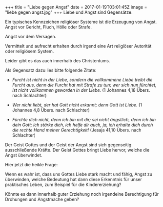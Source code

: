+++
title = "Liebe gegen Angst"
date = 2017-01-19T03:01:45Z
image = "liebe gegen angst.jpg"
+++
Liebe und Angst sind Gegensätze.

Ein typisches Kennzeichen religiöser Systeme ist die Erzeugung von Angst. Angst vor Gericht, Fluch, Hölle oder Strafe. 

Angst vor dem Versagen. 

Vermittelt und aufrecht erhalten durch irgend eine Art religiöser Autorität oder religiösem System.

Leider gibt es das auch innerhalb des Christentums.

Als Gegensatz dazu lies bitte folgende Zitate:

- *Furcht ist nicht in der Liebe, sondern die vollkommene Liebe treibt die Furcht aus, denn die Furcht hat mit Strafe zu tun; wer sich nun fürchtet, ist nicht vollkommen geworden in der Liebe.* (1 Johannes 4,18 Übers. nach Schlachter)

- *Wer nicht liebt, der hat Gott nicht erkannt; denn Gott ist Liebe.* (1 Johannes 4,8 Übers. nach Schlachter)

- *Fürchte dich nicht, denn ich bin mit dir; sei nicht ängstlich, denn ich bin dein Gott; ich stärke dich, ich helfe dir auch, ja, ich erhalte dich durch die rechte Hand meiner Gerechtigkeit!* 
(Jesaja 41,10 Übers. nach Schlachter)

Der Geist Gottes und der Geist der Angst sind sich gegenseitig ausschließende Kräfte. Der Geist Gottes bringt Liebe hervor, welche die Angst überwindet.

Hier jetzt die heikle Frage:

Wenn es wahr ist, dass uns Gottes Liebe stark macht und fähig, Angst zu überwinden, welche Bedeutung hat dann diese Erkenntnis für unser praktisches Leben, zum Beispiel für die Kindererziehung? 

Könnte es dann innerhalb guter Erziehung noch irgendeine Berechtigung für Drohungen und Angstmache geben?